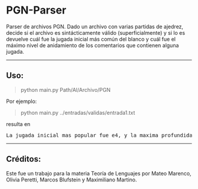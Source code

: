 # PGN-Parser

Parser de archivos PGN. Dado un archivo con varias partidas de ajedrez, decide si el archivo es sintácticamente válido (superficialmente) y si lo es
devuelve cuál fue la jugada inicial más común del blanco y cuál fue el máximo nivel de anidamiento de los comentarios que contienen alguna jugada.

_______________________________________

## Uso:

> python main.py Path/Al/Archivo/PGN

Por ejemplo:
> python main.py ../entradas/validas/entrada1.txt

resulta en
<pre>
La jugada inicial mas popular fue e4, y la maxima profundidad 2
</pre>

_______________________________________

## Créditos:

Este fue un trabajo para la materia Teoría de Lenguajes por Mateo Marenco, Olivia Peretti, Marcos Blufstein y Maximiliano Martino.
